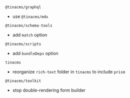 `@tinacms/graphql`
- use `@tinacms/mdx`

`@tinacms/schema-tools`
- add `match` option

`@tinacms/scripts`
- add `bundleDeps` option

`tinacms`
- reorganize `rich-text` folder in `tinacms` to include `prism`

`@tinacms/toolkit`
- stop double-rendering form builder
